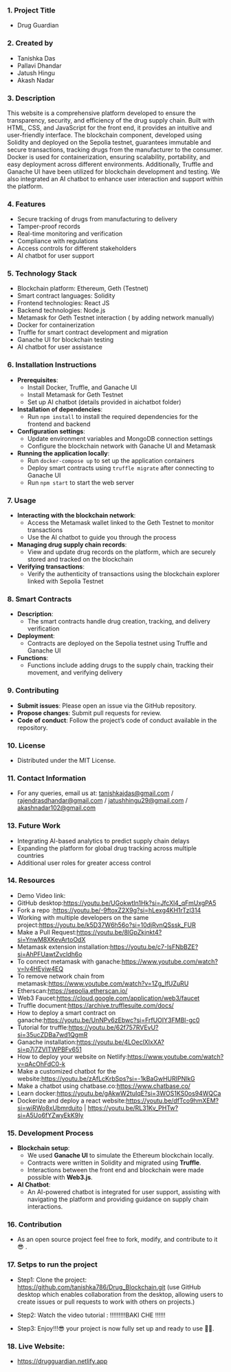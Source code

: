 ### 1. **Project Title**

   - Drug Guardian

### 2. **Created by**

   - Tanishka Das
   - Pallavi Dhandar
   - Jatush Hingu
   - Akash Nadar

### 3. **Description**

   This website is a comprehensive platform developed to ensure the transparency, security, and efficiency of the drug supply chain. Built with HTML, CSS, and JavaScript for the front end, it provides an intuitive and user-friendly interface. The blockchain component, developed using Solidity and deployed on the Sepolia testnet, guarantees immutable and secure transactions, tracking drugs from the manufacturer to the consumer. Docker is used for containerization, ensuring scalability, portability, and easy deployment across different environments. Additionally, Truffle and Ganache UI have been utilized for blockchain development and testing. We also integrated an AI chatbot to enhance user interaction and support within the platform.

### 4. **Features**

   - Secure tracking of drugs from manufacturing to delivery
   - Tamper-proof records
   - Real-time monitoring and verification
   - Compliance with regulations
   - Access controls for different stakeholders
   - AI chatbot for user support

### 5. **Technology Stack**

   - Blockchain platform: Ethereum, Geth (Testnet) 
   - Smart contract languages: Solidity 
   - Frontend technologies: React JS
   - Backend technologies: Node.js
   - Metamask for Geth Testnet interaction ( by adding network manually)
   - Docker for containerization
   - Truffle for smart contract development and migration
   - Ganache UI for blockchain testing
   - AI chatbot for user assistance

### 6. **Installation Instructions**

   - **Prerequisites**:
     - Install  Docker, Truffle, and Ganache UI
     - Install Metamask for Geth Testnet
     - Set up AI chatbot (details provided in aichatbot folder)
   - **Installation of dependencies**:
     - Run `npm install` to install the required dependencies for the frontend and backend
   - **Configuration settings**:
     - Update environment variables and MongoDB connection settings
     - Configure the blockchain network with Ganache UI and Metamask
   - **Running the application locally**:
     - Run `docker-compose up` to set up the application containers
     - Deploy smart contracts using `truffle migrate` after connecting to Ganache UI
     - Run `npm start` to start the web server

### 7. **Usage**

   - **Interacting with the blockchain network**:
     - Access the Metamask wallet linked to the Geth Testnet to monitor transactions
     - Use the AI chatbot to guide you through the process
   - **Managing drug supply chain records**:
     - View and update drug records on the platform, which are securely stored and tracked on the blockchain
   - **Verifying transactions**:
     - Verify the authenticity of transactions using the blockchain explorer linked with Sepolia Testnet

### 8. **Smart Contracts**

   - **Description**:
     - The smart contracts handle drug creation, tracking, and delivery verification
   - **Deployment**:
     - Contracts are deployed on the Sepolia testnet using Truffle and Ganache UI
   - **Functions**:
     - Functions include adding drugs to the supply chain, tracking their movement, and verifying delivery

### 9. **Contributing**

   - **Submit issues**: Please open an issue via the GitHub repository.
   - **Propose changes**: Submit pull requests for review.
   - **Code of conduct**: Follow the project’s code of conduct available in the repository.

### 10. **License**

   - Distributed under the MIT License.

### 11. **Contact Information**

   - For any queries, email us at: tanishkajdas@gmail.com / rajendrasdhandar@gmail.com / jatushhingu29@gmail.com / akashnadar102@gmail.com 

### 13. **Future Work**

   - Integrating AI-based analytics to predict supply chain delays
   - Expanding the platform for global drug tracking across multiple countries
   - Additional user roles for greater access control

### 14. **Resources**

   - Demo Video link:
   - GitHub desktop:https://youtu.be/UGokwtIn1Hk?si=JfcXl4_qFmUxgPA5 
   - Fork a repo :https://youtu.be/-9ftoxZ2X9g?si=hLexg4KH1rTzl314
   - Working with multiple developers on the same project:https://youtu.be/k5D37W6h56o?si=10djRvnQSssk_FUR
   - Make a Pull Request:https://youtu.be/8lGpZkjnkt4?si=YnwM8XKevArtoOdX
   - Metamask extension installation:https://youtu.be/c7-IsFNbBZE?si=AhPFUawtZvcldh6o
   - To connect metamask with ganache:https://www.youtube.com/watch?v=lv4HEyiw4EQ
   - To remove network chain from metamask:https://www.youtube.com/watch?v=1Zg_IfUZuRU
   - Etherscan:https://sepolia.etherscan.io/
   - Web3 Faucet:https://cloud.google.com/application/web3/faucet
   - Truffle document:https://archive.trufflesuite.com/docs/
   - How to deploy a smart contract on ganache:https://youtu.be/UnNPv6zEbwc?si=FrfUOIY3FMBl-gc0
   - Tutorial for truffle:https://youtu.be/62f757RVEvU?si=35ucZDBa7wd1QgmR
   - Ganache installation:https://youtu.be/4LOeclXIxXA?si=p7j7ZVITWPBFv651
   - How to deploy your website on Netlify:https://www.youtube.com/watch?v=qAcOhFdC0-k
   - Make a customized chatbot for the website:https://youtu.be/zAfLcKrbSps?si=-1kBaGwHURIPNlkG
   - Make a chatbot using chatbase.co:https://www.chatbase.co/
   - Learn docker:https://youtu.be/gAkwW2tuIqE?si=3WOS1KS0os94WQCa
   - Dockerize and deploy a react website:https://youtu.be/dfTco9hmXEM?si=wiRWo8xUbmrduito | https://youtu.be/RL31Kv_PHTw?si=A5Uo6fYZwyEkK9Iy

### 15. **Development Process**

   - **Blockchain setup**:
     - We used **Ganache UI** to simulate the Ethereum blockchain locally.
     - Contracts were written in Solidity and migrated using **Truffle**.
     - Interactions between the front end and blockchain were made possible with **Web3.js**.
   - **AI Chatbot**:
     - An AI-powered chatbot is integrated for user support, assisting with navigating the platform and providing guidance on supply chain interactions.

### 16. **Contribution**

   - As an open source project feel free to fork, modify, and contribute to it 😎 .

   
### 17. **Setps to run the project**
 
   - Step1: Clone the project: https://github.com/tanishka786/Drug_Blockchain.git (use GitHub desktop which enables collaboration from the desktop, allowing users to create issues or pull requests to work with others on projects.)

   - Step2: Watch the video tutorial : !!!!!!!!!BAKI CHE !!!!!!

   - Step3: Enjoy!!!😎 your project is now fully set up and ready to use ✌🏻. 

### 18. **Live Website:**

   -  https://drugguardian.netlify.app
